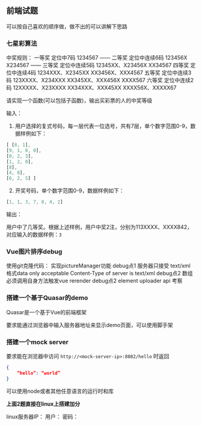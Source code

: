 ## 前端试题

可以按自己喜欢的顺序做，做不出的可以讲解下思路

### 七星彩算法

中奖规则：
一等奖
定位中7码
1234567
――
二等奖
定位中连续6码
123456X
X234567
――
三等奖
定位中连续5码
12345XX、X23456X
XX34567
四等奖
定位中连续4码
1234XXX、X2345XX
XX3456X、XXX4567
五等奖
定位中连续3码
123XXXX、X234XXX
XX345XX、XXX456X
XXXX567
六等奖
定位中连续2码
12XXXXX、X23XXXX
XX34XXX、XXX45XX
XXXX56X、XXXXX67

请实现一个函数(可以包括子函数)，输出买彩票的人的中奖等级

输入：
1. 用户选择的复式号码，每一层代表一位选号，共有7层，单个数字范围0-9，数据样例如下：

  ```javascript
  [ [8, 1],
  [9, 1, 8, 0],
  [0, 2, 3],
  [1, 2, 0],
  [8],
  [4, 8],
  [6, 2, 5] ]
  ```

2. 开奖号码，单个数字范围0-9，数据样例如下：

  ```javascript
  [1, 1, 3, 7, 8, 4, 2]
  ```

输出：

用户中了几等奖。根据上述样例，用户中奖2注，分别为113XXXX、XXXX842，对应输入的数据样例：`3`

### Vue图片排序debug

使用git克隆代码：
实现pictureManager功能
debug点1
服务器只接受 text/xml 格式data
only acceptable Content-Type of server is text/xml
debug点2
数组必须调用自身方法触发vue rerender
debug点2
element uploader api 考察

### 搭建一个基于Quasar的demo

Quasar是一个基于Vue的前端框架

要求能通过浏览器中输入服务器地址来显示demo页面，可以使用脚手架

### 搭建一个mock server

要求能在浏览器中访问 `http://<mock-server-ip>:8082/hello` 时返回

```json
{
	“hello”: “world”
}
```
可以使用node或者其他任意语言的运行时和库



**上面2题直接在linux上搭建加分**

linux服务器IP：
用户：
密码：